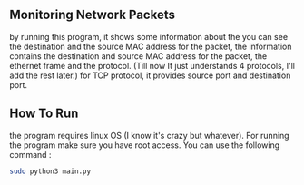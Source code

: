 ## Monitoring Network Packets 
by running this program, it shows some information about the  you can see the destination and the source MAC address
for the packet, the information contains the destination and source MAC address for the
packet, the ethernet frame and the protocol. (Till now It just understands 4 protocols, I'll add
 the rest later.) for TCP protocol, it provides source port and destination port.

## How To Run
the program requires linux OS (I know it's crazy but whatever). For running the program 
make sure you have root access. You can use the following command : 

```bash
sudo python3 main.py
```